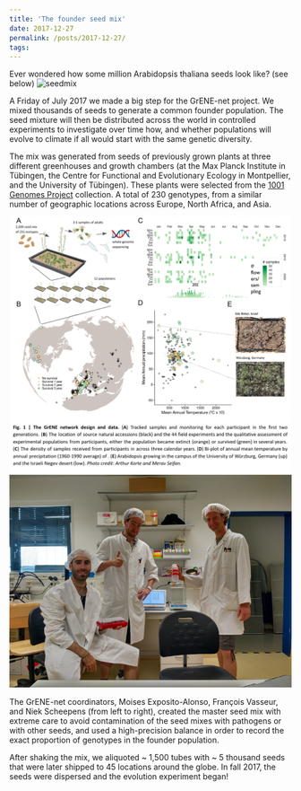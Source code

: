 ```yaml
---
title: 'The founder seed mix'
date: 2017-12-27
permalink: /posts/2017-12-27/
tags:
---
```


Ever wondered how some million Arabidopsis thaliana seeds look like? (see below)
![seedmix](moiexpositoalonsolab.github.io/images/seedmix.png?raw=true)

A Friday of July 2017 we made a big step for the GrENE-net project. We mixed thousands of seeds to generate a common founder population. The seed mixture will then be distributed across the world in controlled experiments to investigate over time how, and whether populations will evolve to climate if all would start with the same genetic diversity.

The mix was generated from seeds of previously grown plants at three different greenhouses and growth chambers (at the Max Planck Institute in Tübingen, the Centre for Functional and Evolutionary Ecology in Montpellier, and the University of Tübingen). These plants were selected from the [1001 Genomes Project](https://1001genomes.org/) collection. A total of 230 genotypes, from a similar number of geographic locations across Europe, North Africa, and Asia.

![Drag Racing](../images/landing.png)
![three_crazy_guys](../images/3_crazy_guys.png)

The GrENE-net coordinators, Moises Exposito-Alonso, François Vasseur, and Niek Scheepens (from left to right), created the master seed mix with extreme care to avoid contamination of the seed mixes with pathogens or with other seeds, and used a high-precision balance in order to record the exact proportion of genotypes in the founder population.
 
After shaking the mix, we aliquoted ~ 1,500 tubes with ~ 5 thousand seeds that were later shipped to 45 locations around the globe. In fall 2017, the seeds were dispersed and the evolution experiment began!